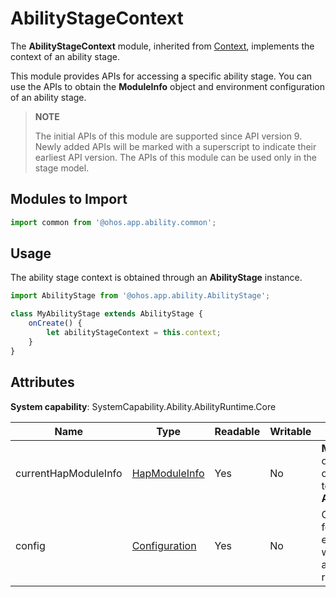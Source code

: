 # AbilityStageContext

The **AbilityStageContext** module, inherited from [Context](js-apis-inner-application-context.md), implements the context of an ability stage.

This module provides APIs for accessing a specific ability stage. You can use the APIs to obtain the **ModuleInfo** object and environment configuration of an ability stage.

> **NOTE**
> 
> The initial APIs of this module are supported since API version 9. Newly added APIs will be marked with a superscript to indicate their earliest API version. 
> The APIs of this module can be used only in the stage model.

## Modules to Import

```ts
import common from '@ohos.app.ability.common';
```

## Usage

The ability stage context is obtained through an **AbilityStage** instance.

```ts
import AbilityStage from '@ohos.app.ability.AbilityStage';

class MyAbilityStage extends AbilityStage {
    onCreate() {
        let abilityStageContext = this.context;
    }
}
```

## Attributes

**System capability**: SystemCapability.Ability.AbilityRuntime.Core

| Name| Type| Readable| Writable| Description|
| -------- | -------- | -------- | -------- | -------- |
| currentHapModuleInfo | [HapModuleInfo](js-apis-bundleManager-hapModuleInfo.md) | Yes| No| **ModuleInfo** object corresponding to the **AbilityStage**.|
| config | [Configuration](js-apis-app-ability-configuration.md) | Yes| No| Configuration for the environment where the application is running.|
